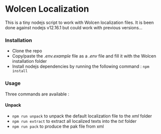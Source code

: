 # Wolcen Localization

This is a tiny nodejs script to work with Wolcen localization files.
It is been done against nodejs v12.16.1 but could work with previous versions...

### Installation

- Clone the repo 
- Copy/paste the *.env.example* file as a *.env* file and fill it with the Wolcen installation folder
- Install nodejs dependencies by running the following command : `npm install`

### Usage

Three commands are available :

#### Unpack

- `npm run unpack` to unpack the default localization file to the *xml* folder
- `npm run extract` to extract all localized texts into the *txt* folder
- `npm run pack` to produce the pak file from xml
